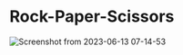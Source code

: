 # Rock-Paper-Scissors
![Screenshot from 2023-06-13 07-14-53](https://github.com/Florence-nyokabi/Rock-Paper-Scissors/assets/124134134/d09ab8d5-1b43-4a48-89f6-00774017ad4e)
